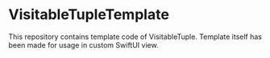 # VisitableTupleTemplate

This repository contains template code of VisitableTuple. Template itself has been made for usage in custom SwiftUI view.

